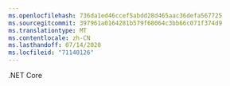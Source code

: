 ```yaml
---
ms.openlocfilehash: 736da1ed46ccef5abdd28d465aac36defa567725
ms.sourcegitcommit: 397961a0164281b579f68064c3bb66c071f374d9
ms.translationtype: MT
ms.contentlocale: zh-CN
ms.lasthandoff: 07/14/2020
ms.locfileid: "71140126"
---
```

.NET Core